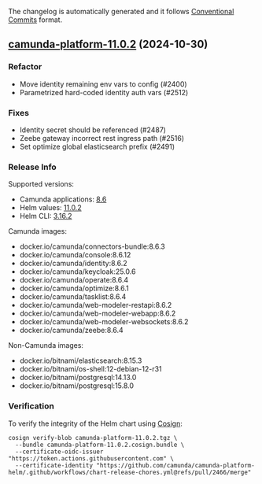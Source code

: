 The changelog is automatically generated and it follows [Conventional Commits](https://www.conventionalcommits.org/en/v1.0.0/) format.

## [camunda-platform-11.0.2](https://github.com/camunda/camunda-platform-helm/releases/tag/camunda-platform-11.0.2) (2024-10-30)

### Refactor

- Move identity remaining env vars to config (#2400)
- Parametrized hard-coded identity auth vars (#2512)

### Fixes

- Identity secret should be referenced (#2487)
- Zeebe gateway incorrect rest ingress path  (#2516)
- Set optimize global elasticsearch prefix (#2491)

<!-- generated by git-cliff -->
### Release Info

Supported versions:

- Camunda applications: [8.6](https://github.com/camunda/camunda-platform/releases?q=tag%3A8.6&expanded=true)
- Helm values: [11.0.2](https://artifacthub.io/packages/helm/camunda/camunda-platform/11.0.2#parameters)
- Helm CLI: [3.16.2](https://github.com/helm/helm/releases/tag/v3.16.2)

Camunda images:

- docker.io/camunda/connectors-bundle:8.6.3
- docker.io/camunda/console:8.6.12
- docker.io/camunda/identity:8.6.2
- docker.io/camunda/keycloak:25.0.6
- docker.io/camunda/operate:8.6.4
- docker.io/camunda/optimize:8.6.1
- docker.io/camunda/tasklist:8.6.4
- docker.io/camunda/web-modeler-restapi:8.6.2
- docker.io/camunda/web-modeler-webapp:8.6.2
- docker.io/camunda/web-modeler-websockets:8.6.2
- docker.io/camunda/zeebe:8.6.4

Non-Camunda images:

- docker.io/bitnami/elasticsearch:8.15.3
- docker.io/bitnami/os-shell:12-debian-12-r31
- docker.io/bitnami/postgresql:14.13.0
- docker.io/bitnami/postgresql:15.8.0

### Verification

To verify the integrity of the Helm chart using [Cosign](https://docs.sigstore.dev/signing/quickstart/):

```shell
cosign verify-blob camunda-platform-11.0.2.tgz \
  --bundle camunda-platform-11.0.2.cosign.bundle \
  --certificate-oidc-issuer "https://token.actions.githubusercontent.com" \
  --certificate-identity "https://github.com/camunda/camunda-platform-helm/.github/workflows/chart-release-chores.yml@refs/pull/2466/merge"
```
